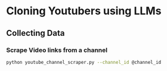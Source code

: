 # Cloning Youtubers using LLMs

## Collecting Data

### Scrape Video links from a channel

```bash
python youtube_channel_scraper.py --channel_id @channel_id 
```
